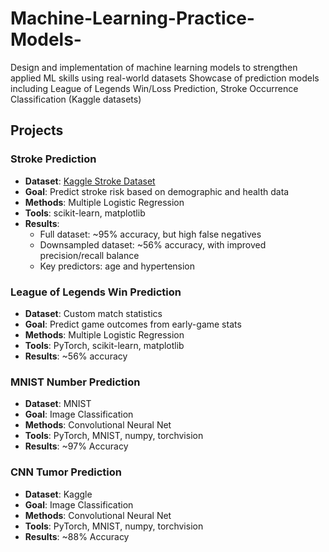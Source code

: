 # Machine-Learning-Practice-Models-
Design and implementation of machine learning models to strengthen applied ML skills using real-world datasets
Showcase of prediction models including League of Legends Win/Loss Prediction, Stroke Occurrence Classification (Kaggle datasets)

## Projects

### Stroke Prediction
- **Dataset**: [Kaggle Stroke Dataset](https://www.kaggle.com/datasets/fedesoriano/stroke-prediction-dataset)
- **Goal**: Predict stroke risk based on demographic and health data
- **Methods**: Multiple Logistic Regression
- **Tools**: scikit-learn, matplotlib
- **Results**:
  - Full dataset: ~95% accuracy, but high false negatives
  - Downsampled dataset: ~56% accuracy, with improved precision/recall balance
  - Key predictors: age and hypertension

### League of Legends Win Prediction
- **Dataset**: Custom match statistics
- **Goal**: Predict game outcomes from early-game stats
- **Methods**: Multiple Logistic Regression
- **Tools**: PyTorch, scikit-learn, matplotlib
- **Results**: ~56% accuracy

### MNIST Number Prediction
- **Dataset**: MNIST
- **Goal**: Image Classification
- **Methods**: Convolutional Neural Net
- **Tools**: PyTorch, MNIST, numpy, torchvision
- **Results**: ~97% Accuracy

### CNN Tumor Prediction
- **Dataset**: Kaggle
- **Goal**: Image Classification
- **Methods**: Convolutional Neural Net
- **Tools**: PyTorch, MNIST, numpy, torchvision
- **Results**: ~88% Accuracy
